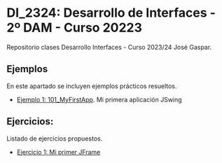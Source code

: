 # DI_2324: Desarrollo de Interfaces - 2º DAM - Curso 20223
Repositorio clases Desarrollo Interfaces - Curso 2023/24
José Gaspar.
## Ejemplos
En este apartado se incluyen  ejemplos prácticos resueltos.
- [Ejemplo 1: 101_MyFirstApp](101_MyFirstApp/). Mi primera aplicación JSwing
## Ejercicios:
Listado de ejercicios propuestos.
- [Ejercicio 1: Mi primer JFrame](UT2-E1_JFrame/Readme.md)
